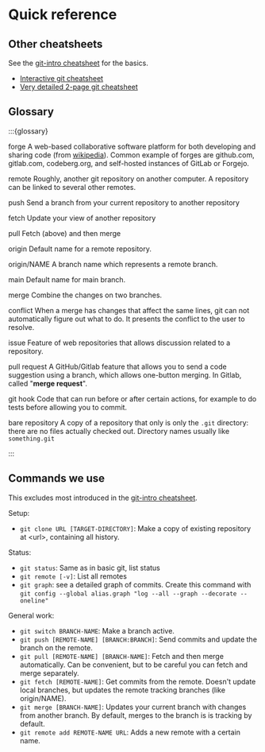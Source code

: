 # Quick reference

## Other cheatsheets

See the [git-intro cheatsheet](https://coderefinery.github.io/git-intro/reference/) for
the basics.

* [Interactive git cheatsheet](http://www.ndpsoftware.com/git-cheatsheet.html)
* [Very detailed 2-page git
  cheatsheet](https://aaltoscicomp.github.io/cheatsheets/git-the-way-you-need-it-cheatsheet.pdf)


## Glossary

:::{glossary}

forge
   A web-based collaborative software platform for both developing and sharing code 
   (from [wikipedia](https://en.wikipedia.org/wiki/Forge_(software))).
   Common example of forges are github.com, gitlab.com, codeberg.org,
   and self-hosted instances of GitLab or Forgejo.
   

remote
   Roughly, another git repository on another computer.  A
   repository can be linked to several other remotes.

push
   Send a branch from your current repository to another repository

fetch
   Update your view of another repository

pull
   Fetch (above) and then merge

origin
   Default name for a remote repository.

origin/NAME
   A branch name which represents a remote branch.

main
   Default name for main branch.

merge
   Combine the changes on two branches.

conflict
   When a merge has changes that affect the same lines,
   git can not automatically figure out what to do.  It presents the
   conflict to the user to resolve.

issue
   Feature of web repositories that allows discussion
   related to a repository.

pull request
   A GitHub/Gitlab feature that allows you to send a
   code suggestion using a branch, which allows one-button merging.  In
   Gitlab, called "**merge request**".

git hook
   Code that can run before or after certain actions, for
   example to do tests before allowing you to commit.

bare repository
   A copy of a repository that only is only the `.git`
   directory: there are no files actually checked out.  Directory names
   usually like `something.git`

:::


## Commands we use

This excludes most introduced in the [git-intro
cheatsheet](https://coderefinery.github.io/git-intro/reference/).

Setup:

* `git clone URL [TARGET-DIRECTORY]`: Make a copy of existing
  repository at &lt;url&gt;, containing all history.

Status:

* `git status`: Same as in basic git, list status
* `git remote [-v]`: List all remotes
* `git graph`: see a detailed graph of commits.  Create this command
  with `git config --global alias.graph "log --all --graph --decorate --oneline"`

General work:

* `git switch BRANCH-NAME`: Make a branch active.
* `git push [REMOTE-NAME] [BRANCH:BRANCH]`: Send commits and
  update the branch on the remote.
* `git pull [REMOTE-NAME] [BRANCH-NAME]`: Fetch and then merge
  automatically.  Can be convenient, but to be careful you can fetch
  and merge separately.
* `git fetch [REMOTE-NAME]`: Get commits from the remote.  Doesn't
  update local branches, but updates the remote tracking branches
  (like origin/NAME).
* `git merge [BRANCH-NAME]`: Updates your current branch with
  changes from another branch.  By default, merges to the branch is is
  tracking by default.
* `git remote add REMOTE-NAME URL`: Adds a new remote with a
  certain name.
